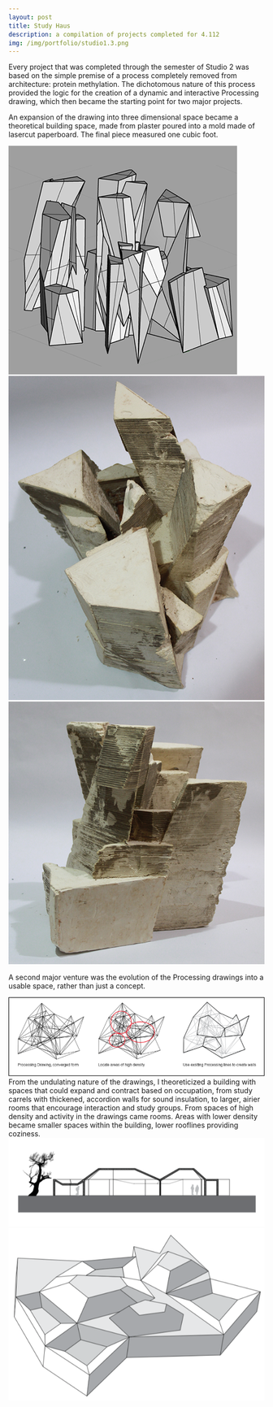 ```yaml
---
layout: post
title: Study Haus
description: a compilation of projects completed for 4.112
img: /img/portfolio/studio1.3.png
---
```


Every project that was completed through the semester of Studio 2 was based on the simple premise of a process completely removed from architecture: protein methylation. The dichotomous nature of this process provided the logic for the creation of a dynamic and interactive Processing drawing, which then became the starting point for two major projects.

An expansion of the drawing into three dimensional space became a theoretical building space, made from plaster poured into a mold made of lasercut paperboard. The final piece measured one cubic foot. 

<div class="img_row">
	<img class="col one" src="/img/portfolio/studio.CAD.png" alt="CAD Model." title="CAD model of building space."/>
	<img class="col one" src="/img/portfolio/studio1.3.png" alt="Aerial view." title="Aerial view of building space."/>
	<img class="col one" src="/img/portfolio/studio1.1.png" alt="Finished product." title="Elevation of building space."/>
</div>


    
A second major venture was the evolution of the Processing drawings into a usable space, rather than just a concept. 
<div class="img_row">
	<img class="col three" src="/img/portfolio/studio.evolution.png" alt="Evolution of building plans." title="Evolution from Processing drawing stills to building plan.">
</div>
From the undulating nature of the drawings, I theoreticized a building with spaces that could expand and contract based on occupation, from study carrels with thickened, accordion walls for sound insulation, to larger, airier rooms that encourage interaction and study groups. From spaces of high density and activity in the drawings came rooms. Areas with lower density became smaller spaces within the building, lower rooflines providing coziness. 

<div class="img_row">
	<img class="col two" src="/img/portfolio/studio.elevation.png" alt="Elevation of building." title="Elevation of Study Haus">
	<img class="col one" src="/img/portfolio/studio.CAD.building.png" alt="Aerial view of building." title="Aerial of Study Haus">
</div>